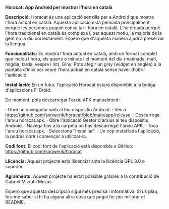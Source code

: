 **Horacat: App Android per mostrar l'hora en català**

**Descripció:**
Horacat és una aplicació senzilla per a Android que mostra l'hora actual en català. Aquesta aplicació està pensada principalment perquè les persones puguin consultar l'hora en català. L'he creada perquè l'hora tradicional en català és complexa i, per aquest motiu, la majoria de la gent no la diu correctament. Espero que d'aquesta manera ajudi a preservar la llengua.

**Funcionalitats:**
Es mostra l'hora actual en català, amb un format complet que inclou l'hora, els quarts o minuts i el moment del dia (matinada, matí, migdia, tarda, vespre i nit).
Giny: Pots afegir un giny (widget en anglès) a la pantalla d'inici per veure l'hora actual en català sense haver d'obrir l'aplicació.

**Instal·lació:**
En un futur, l'aplicació Horacat estarà disponible a la botiga d'aplicacions F-Droid.

De moment, pots descarregar l'arxiu APK manualment:

· Obre un navegador web al teu dispositiu Android.
· Ves a https://github.com/sonwerik/horacat/blob/main/app/release.
· Descarrega l'arxiu horacat.apk.
· Obre l'aplicació Gestor d'arxius al teu dispositiu Android.
· Navega fins a la carpeta on has descarregat l'arxiu APK.
· Toca l'arxiu horacat.apk.
· Selecciona "Instal·lar".
· Un cop instal·lada l'aplicació, la podràs obrir i començar a utilitzar-la.

**Codi font:**
El codi font de l'aplicació està disponible a GitHub: https://github.com/sonwerik/horacat

**Llicència:**
Aquest projecte està llicenciat sota la llicència GPL 3.0 o superior.

**Agraïments:**
Aquest projecte ha estat possible gràcies a la contribució de Gabriel Mizrahi Mejias.

Espero que aquesta descripció sigui més precisa i informativa. Si us plau, fes-me saber si hi ha alguna altra cosa que pugui fer per millorar el README.
